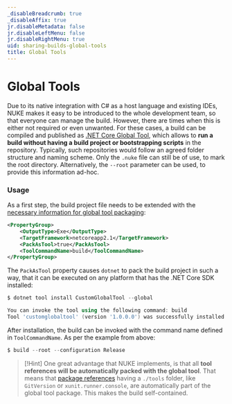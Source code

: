 ```yaml
---
_disableBreadcrumb: true
_disableAffix: true
jr.disableMetadata: false
jr.disableLeftMenu: false
jr.disableRightMenu: true
uid: sharing-builds-global-tools
title: Global Tools
---
```


# Global Tools

Due to its native integration with C# as a host language and existing IDEs, NUKE makes it easy to be introduced to the whole development team, so that everyone can manage the build. However, there are times when this is either not required or even unwanted. For these cases, a build can be compiled and published as [.NET Core Global Tool](https://docs.microsoft.com/en-us/dotnet/core/tools/global-tools), which allows to **run a build without having a build project or bootstrapping scripts** in the repository. Typically, such repositories would follow an agreed folder structure and naming scheme. Only the `.nuke` file can still be of use, to mark the root directory. Alternatively, the `--root` parameter can be used, to provide this information ad-hoc.

### Usage

As a first step, the build project file needs to be extended with the [necessary information for global tool packaging](https://docs.microsoft.com/en-us/dotnet/core/tools/global-tools-how-to-create#setup-the-global-tool):

```xml
<PropertyGroup>
    <OutputType>Exe</OutputType>
    <TargetFramework>netcoreapp2.1</TargetFramework>
    <PackAsTool>true</PackAsTool>
    <ToolCommandName>build</ToolCommandName>
</PropertyGroup>
```

The `PackAsTool` property causes `dotnet` to pack the build project in such a way, that it can be executed on any platform that has the .NET Core SDK installed:

```powershell
$ dotnet tool install CustomGlobalTool --global

You can invoke the tool using the following command: build
Tool 'customglobaltool' (version '1.0.0.0') was successfully installed.
```

After installation, the build can be invoked with the command name defined in `ToolCommandName`. As per the example from above:

```powershell
$ build --root --configuration Release
```

> [!Hint]
> One great advantage that NUKE implements, is that all **tool references will be automatically packed with the global tool**. That means that [package references](https://docs.microsoft.com/en-us/nuget/consume-packages/package-references-in-project-files) having a `./tools` folder, like `GitVersion` or `xunit.runner.console`, are automatically part of the global tool package. This makes the build self-contained.
